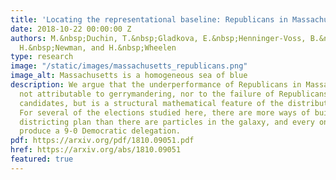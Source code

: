 ```yaml
---
title: 'Locating the representational baseline: Republicans in Massachusetts'
date: 2018-10-22 00:00:00 Z
authors: M.&nbsp;Duchin, T.&nbsp;Gladkova, E.&nbsp;Henninger-Voss, B.&nbsp;Klingensmith,
  H.&nbsp;Newman, and H.&nbsp;Wheelen
type: research
image: "/static/images/massachusetts_republicans.png"
image_alt: Massachusetts is a homogeneous sea of blue
description: We argue that the underperformance of Republicans in Massachusetts is
  not attributable to gerrymandering, nor to the failure of Republicans to field House
  candidates, but is a structural mathematical feature of the distribution of votes.
  For several of the elections studied here, there are more ways of building a valid
  districting plan than there are particles in the galaxy, and every one of them will
  produce a 9-0 Democratic delegation.
pdf: https://arxiv.org/pdf/1810.09051.pdf
href: https://arxiv.org/abs/1810.09051
featured: true
---
```


